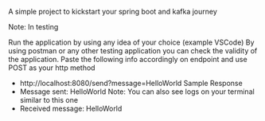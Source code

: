 A simple project to kickstart your spring boot and kafka journey

Note: In testing

Run the application by using any idea of your choice (example VSCode)
By using postman or any other testing application you can check the validity of the application. Paste the following info accordingly on endpoint and use POST as your http method 
- http://localhost:8080/send?message=HelloWorld
Sample Response
- Message sent: HelloWorld
Note: You can also see logs on your terminal similar to this one
- Received message: HelloWorld
